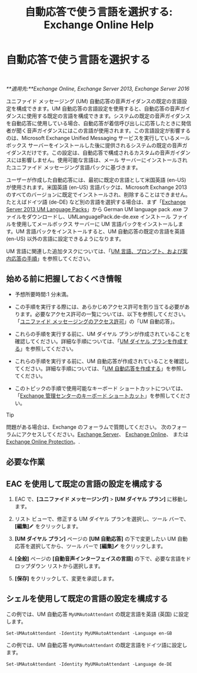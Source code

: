 ﻿---
title: '自動応答で使う言語を選択する: Exchange Online Help'
TOCTitle: 自動応答で使う言語を選択する
ms:assetid: 3a1c1ec0-c726-41fb-a294-59faab205609
ms:mtpsurl: https://technet.microsoft.com/ja-jp/library/Aa997306(v=EXCHG.150)
ms:contentKeyID: 50555757
ms.date: 05/22/2018
mtps_version: v=EXCHG.150
ms.translationtype: HT
---

# 自動応答で使う言語を選択する

 

_**適用先:**Exchange Online, Exchange Server 2013, Exchange Server 2016_

ユニファイド メッセージング (UM) 自動応答の音声ガイダンスの既定の言語設定を構成できます。UM 自動応答の言語設定を使用すると、自動応答の音声ガイダンスに使用する既定の言語を構成できます。システムの既定の音声ガイダンスを自動応答に使用している場合、自動応答が着信呼び出しに応答したときに発信者が聞く音声ガイダンスにはこの言語が使用されます。この言語設定が影響するのは、Microsoft Exchange Unified Messaging サービスを実行しているメールボックス サーバーをインストールした後に提供されるシステムの既定の音声ガイダンスだけです。この設定は、自動応答で構成されるカスタムの音声ガイダンスには影響しません。使用可能な言語は、メール サーバーにインストールされたユニファイド メッセージング言語パックに基づきます。

ユーザーが作成した自動応答には、最初に既定の言語として米国英語 (en-US) が使用されます。米国英語 (en-US) 言語パックは、Microsoft Exchange 2013 のすべてのバージョンに既定でインストールされ、削除することはできません。たとえばドイツ語 (de-DE) など別の言語を選択する場合は、まず「[Exchange Server 2013 UM Language Packs](https://go.microsoft.com/fwlink/?linkid=266542)」から German UM language pack .exe ファイルをダウンロードし、UMLanguagePack.de-de.exe インストール ファイルを使用してメールボックス サーバーに UM 言語パックをインストールします。UM 言語パックをインストールすると、UM 自動応答の既定の言語を英語 (en-US) 以外の言語に設定できるようになります。

UM 言語に関連した追加タスクについては、「[UM 言語、プロンプト、および案内応答の手順](um-languages-prompts-and-greetings-procedures-exchange-2013-help.md)」を参照してください。

## 始める前に把握しておくべき情報

  - 予想所要時間:1 分未満。

  - この手順を実行する際には、あらかじめアクセス許可を割り当てる必要があります。必要なアクセス許可の一覧については、以下を参照してください。「[ユニファイド メッセージングのアクセス許可](unified-messaging-permissions-exchange-2013-help.md)」の「UM 自動応答」。

  - これらの手順を実行する前に、UM ダイヤル プランが作成されていることを確認してください。詳細な手順については、「[UM ダイヤル プランを作成する](create-a-um-dial-plan-exchange-2013-help.md)」を参照してください。

  - これらの手順を実行する前に、UM 自動応答が作成されていることを確認してください。詳細な手順については、「[UM 自動応答を作成する](create-a-um-auto-attendant-exchange-2013-help.md)」を参照してください。

  - このトピックの手順で使用可能なキーボード ショートカットについては、「[Exchange 管理センターのキーボード ショートカット](keyboard-shortcuts-in-the-exchange-admin-center-exchange-online-protection-help.md)」を参照してください。


> [!TIP]
> 問題がある場合は、Exchange のフォーラムで質問してください。 次のフォーラムにアクセスしてください。<A href="https://go.microsoft.com/fwlink/p/?linkid=60612">Exchange Server</A>、 <A href="https://go.microsoft.com/fwlink/p/?linkid=267542">Exchange Online</A>、 または <A href="https://go.microsoft.com/fwlink/p/?linkid=285351">Exchange Online Protection</A>。.



## 必要な作業

## EAC を使用して既定の言語の設定を構成する

1.  EAC で、**\[ユニファイド メッセージング\]** \> **\[UM ダイヤル プラン\]** に移動します。

2.  リスト ビューで、修正する UM ダイヤル プランを選択し、ツール バーで、**\[編集\]**![編集アイコン](images/Bb124582.6f53ccb2-1f13-4c02-bea0-30690e6ea71d(EXCHG.150).gif "編集アイコン") をクリックします。

3.  **\[UM ダイヤル プラン\]** ページの **\[UM 自動応答\]** の下で変更したい UM 自動応答を選択してから、ツール バーで **\[編集\]**![編集アイコン](images/Bb124582.6f53ccb2-1f13-4c02-bea0-30690e6ea71d(EXCHG.150).gif "編集アイコン") をクリックします。

4.  **\[全般\]** ページの **\[自動音声インターフェイスの言語\]** の下で、必要な言語をドロップダウン リストから選択します。

5.  **\[保存\]** をクリックして、変更を承認します。

## シェルを使用して既定の言語の設定を構成する

この例では、UM 自動応答 `MyUMAutoAttendant` の既定言語を英語 (英国) に設定します。

    Set-UMAutoAttendant -Identity MyUMAutoAttendant -Language en-GB

この例では、UM 自動応答 `MyUMAutoAttendant` の既定言語をドイツ語に設定します。

    Set-UMAutoAttendant -Identity MyUMAutoAttendant -Language de-DE


